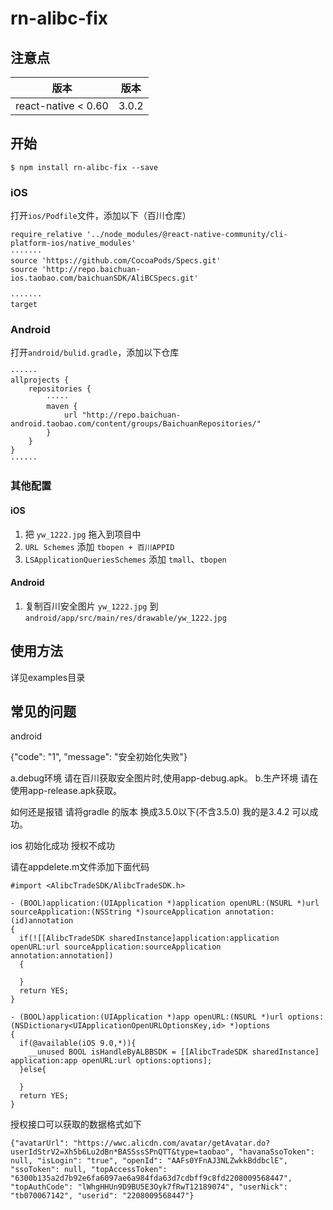 
# rn-alibc-fix



## 注意点

|         版本        |   版本  |  
| :-----------------: | :---: | 
| react-native < 0.60 | 3.0.2 | 


## 开始

`$ npm install rn-alibc-fix --save`

### iOS

打开`ios/Podfile`文件，添加以下（百川仓库）
```
require_relative '../node_modules/@react-native-community/cli-platform-ios/native_modules'
·······
source 'https://github.com/CocoaPods/Specs.git'
source 'http://repo.baichuan-ios.taobao.com/baichuanSDK/AliBCSpecs.git'

·······
target
```

### Android
打开`android/bulid.gradle`，添加以下仓库
```
······
allprojects {
    repositories {
        ·····
        maven {
            url "http://repo.baichuan-android.taobao.com/content/groups/BaichuanRepositories/"
        }
    }
}
······
```

### 其他配置


#### iOS

1. 把 `yw_1222.jpg` 拖入到项目中
2. `URL Schemes` 添加 `tbopen + 百川APPID` 
3. `LSApplicationQueriesSchemes` 添加 `tmall`、`tbopen`

#### Android

1. 复制百川安全图片 `yw_1222.jpg` 到 `android/app/src/main/res/drawable/yw_1222.jpg`


## 使用方法
详见examples目录


## 常见的问题

android 

{"code": "1", "message": "安全初始化失败"}

a.debug环境 请在百川获取安全图片时,使用app-debug.apk。
b.生产环境 请在使用app-release.apk获取。

如何还是报错 请将gradle 的版本 换成3.5.0以下(不含3.5.0) 我的是3.4.2 可以成功。

ios 初始化成功 授权不成功

请在appdelete.m文件添加下面代码

```
#import <AlibcTradeSDK/AlibcTradeSDK.h>

- (BOOL)application:(UIApplication *)application openURL:(NSURL *)url sourceApplication:(NSString *)sourceApplication annotation:(id)annotation
{
  if(![[AlibcTradeSDK sharedInstance]application:application openURL:url sourceApplication:sourceApplication annotation:annotation])
  {
    
  }
  return YES;
}

- (BOOL)application:(UIApplication *)app openURL:(NSURL *)url options:(NSDictionary<UIApplicationOpenURLOptionsKey,id> *)options
{
  if(@available(iOS 9.0,*)){
    __unused BOOL isHandleByALBBSDK = [[AlibcTradeSDK sharedInstance] application:app openURL:url options:options];
  }else{
    
  }
  return YES;
}

```


授权接口可以获取的数据格式如下

```
{"avatarUrl": "https://wwc.alicdn.com/avatar/getAvatar.do?userIdStrV2=Xh5b6Lu2dBn*BASSssSPnQTT&type=taobao", "havanaSsoToken": null, "isLogin": "true", "openId": "AAFs0YFnAJ3NLZwkkBddbclE", "ssoToken": null, "topAccessToken": "6300b135a2d7b92e6fa6097ae6a984fda63d7cdbff9c8fd2208009568447", "topAuthCode": "lWhgHHUn9D9BU5E3Oyk7fRwT12189074", "userNick": "tb070067142", "userid": "2208009568447"}
```